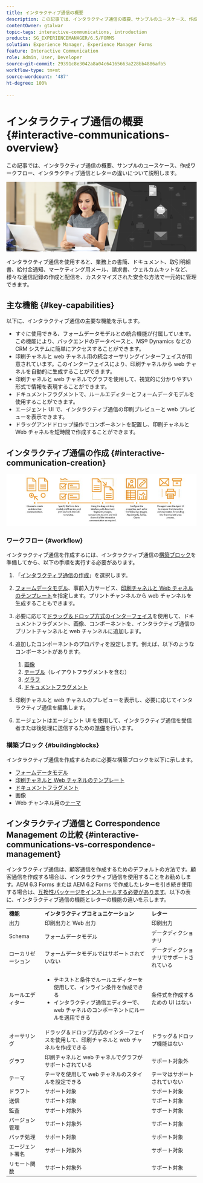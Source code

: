 ```yaml
---
title: インタラクティブ通信の概要
description: この記事では、インタラクティブ通信の概要、サンプルのユースケース、作成ワークフロー、インタラクティブ通信とレターの違いについて説明します。
contentOwner: gtalwar
topic-tags: interactive-communications, introduction
products: SG_EXPERIENCEMANAGER/6.5/FORMS
solution: Experience Manager, Experience Manager Forms
feature: Interactive Communication
role: Admin, User, Developer
source-git-commit: 29391c8e3042a8a04c64165663a228bb4886afb5
workflow-type: tm+mt
source-wordcount: '487'
ht-degree: 100%

---
```



# インタラクティブ通信の概要 {#interactive-communications-overview}

この記事では、インタラクティブ通信の概要、サンプルのユースケース、作成ワークフロー、インタラクティブ通信とレターの違いについて説明します。

![hero-image](do-not-localize/correspondence-management.png)

インタラクティブ通信を使用すると、業務上の書簡、ドキュメント、取引明細書、給付金通知、マーケティング用メール、請求書、ウェルカムキットなど、様々な通信記録の作成と配信を、カスタマイズされた安全な方法で一元的に管理できます。

## 主な機能 {#key-capabilities}

以下に、インタラクティブ通信の主要な機能を示します。

- すぐに使用できる、フォームデータモデルとの統合機能が付属しています。この機能により、バックエンドのデータベースと、MS® Dynamics などの CRM システムに簡単にアクセスすることができます。
- 印刷チャネルと web チャネル用の統合オーサリングインターフェイスが用意されています。このインターフェイスにより、印刷チャネルから web チャネルを自動的に生成することができます。
- 印刷チャネルと web チャネルでグラフを使用して、視覚的に分かりやすい形式で情報を表現することができます。
- ドキュメントフラグメントで、ルールエディターとフォームデータモデルを使用することができます。
- エージェント UI で、インタラクティブ通信の印刷プレビューと web プレビューを表示できます。
- ドラッグアンドドロップ操作でコンポーネントを配置し、印刷チャネルと Web チャネルを短時間で作成することができます。

## インタラクティブ通信の作成 {#interactive-communication-creation}

![interactive_communication-01](assets/interactive_communication-01.jpg)

### ワークフロー {#workflow}

インタラクティブ通信を作成するには、インタラクティブ通信の[構築ブロック](#buildingblocks)を準備してから、以下の手順を実行する必要があります。

1. 「[インタラクティブ通信の作成](/help/forms/using/create-interactive-communication.md)」を選択します。

1. [フォームデータモデル](/help/forms/using/data-integration.md)、事前入力サービス、[印刷チャネルと Web チャネルのテンプレート](/help/forms/using/web-channel-print-channel.md)を指定します。プリントチャンネルから web チャンネルを生成することもできます。

1. 必要に応じて[ドラッグ＆ドロップ方式のインターフェイス](/help/forms/using/introduction-interactive-communication-authoring.md)を使用して、ドキュメントフラグメント、画像、コンポーネントを、インタラクティブ通信のプリントチャンネルと web チャンネルに追加します。
1. 追加したコンポーネントのプロパティを設定します。例えば、以下のようなコンポーネントがあります。

   1. [画像](/help/forms/using/create-interactive-communication.md#step2)
   1. [テーブル](/help/forms/using/create-interactive-communication.md#tables)（レイアウトフラグメントを含む）
   1. [グラフ](/help/forms/using/chart-component-interactive-communications.md)
   1. [ドキュメントフラグメント](/help/forms/using/create-interactive-communication.md#document-fragment-properties)

1. 印刷チャネルと web チャネルのプレビューを表示し、必要に応じてインタラクティブ通信を編集します。
1. エージェントはエージェント UI を使用して、インタラクティブ通信を受信者または後処理に送信するための[準備](/help/forms/using/prepare-send-interactive-communication.md)を行います。

### 構築ブロック {#buildingblocks}

インタラクティブ通信を作成するために必要な構築ブロックを以下に示します。

- [フォームデータモデル](/help/forms/using/data-integration.md)
- [印刷チャネルと Web チャネルのテンプレート](/help/forms/using/web-channel-print-channel.md)
- [ドキュメントフラグメント](/help/forms/using/document-fragments.md)
- 画像
- Web チャンネル用の[テーマ](/help/forms/using/themes.md)

## インタラクティブ通信と Correspondence Management の比較 {#interactive-communications-vs-correspondence-management}

インタラクティブ通信は、顧客通信を作成するためのデフォルトの方法です。顧客通信を作成する場合は、インタラクティブ通信を使用することをお勧めします。AEM 6.3 Forms または AEM 6.2 Forms で作成したレターを引き続き使用する場合は、[互換性パッケージをインストールする必要があります](/help/forms/using/compatibility-package.md)。以下の表に、インタラクティブ通信の機能とレターの機能の違いを示します。

<table>
 <tbody>
  <tr>
   <td><strong>機能</strong></td>
   <td><strong>インタラクティブコミュニケーション</strong></td>
   <td><strong>レター</strong></td>
  </tr>
  <tr>
   <td>出力</td>
   <td>印刷出力と Web 出力</td>
   <td>印刷出力</td>
  </tr>
  <tr>
   <td>Schema</td>
   <td>フォームデータモデル </td>
   <td>データディクショナリ </td>
  </tr>
  <tr>
   <td>ローカリゼーション</td>
   <td>フォームデータモデルではサポートされていない</td>
   <td>データディクショナリでサポートされている</td>
  </tr>
  <tr>
   <td>ルールエディター</td>
   <td>
    <ul>
     <li>テキストと条件でルールエディターを使用して、インライン条件を作成できる</li>
     <li>インタラクティブ通信エディターで、web チャネルのコンポーネントにルールを適用できる</li>
    </ul> </td>
   <td>条件式を作成するための UI はない</td>
  </tr>
  <tr>
   <td>オーサリング</td>
   <td>ドラッグ＆ドロップ方式のインターフェイスを使用して、印刷チャネルと web チャネルを作成できる</td>
   <td>ドラッグ＆ドロップ機能はない </td>
  </tr>
  <tr>
   <td>グラフ</td>
   <td>印刷チャネルと web チャネルでグラフがサポートされている</td>
   <td>サポート対象外</td>
  </tr>
  <tr>
   <td>テーマ</td>
   <td>テーマを使用して web チャネルのスタイルを設定できる</td>
   <td>テーマはサポートされていない</td>
  </tr>
   <tr>
   <td>ドラフト</td>
   <td>サポート対象</td>
   <td>サポート対象</td>
  </tr>
   <tr>
   <td>送信</td>
   <td>サポート対象</td>
   <td>サポート対象</td>
  </tr>
  <tr>
  <tr>
   <td>監査</td>
   <td>サポート対象外</td>
   <td>サポート対象</td>
  </tr>
   <tr>
   <td>バージョン管理</td>
   <td>サポート対象外</td>
   <td>サポート対象</td>
  </tr>
   <td>バッチ処理</td>
   <td>サポート対象 </td>
   <td>サポート対象</td>
  </tr>
  <tr>
   <td>エージェント署名</td>
   <td>サポート対象外</td>
   <td>サポート対象</td>
  </tr>
  <tr>
   <td>リモート関数</td>
   <td>サポート対象外</td>
   <td>サポート対象</td>
  </tr>
 </tbody>
</table>
